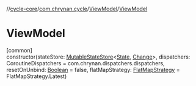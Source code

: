 //[cycle-core](../../../index.md)/[com.chrynan.cycle](../index.md)/[ViewModel](index.md)/[ViewModel](-view-model.md)

# ViewModel

[common]\
constructor(stateStore: [MutableStateStore](../-mutable-state-store/index.md)&lt;[State](index.md), [Change](index.md)&gt;, dispatchers: CoroutineDispatchers = com.chrynan.dispatchers.dispatchers, resetOnUnbind: [Boolean](https://kotlinlang.org/api/latest/jvm/stdlib/kotlin/-boolean/index.html) = false, flatMapStrategy: [FlatMapStrategy](../-flat-map-strategy/index.md) = FlatMapStrategy.Latest)
